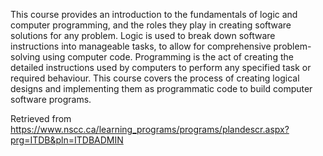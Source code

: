 This course provides an introduction to the fundamentals of logic and computer programming, and the roles they play in creating software solutions for any problem. Logic is used to break down software instructions into manageable tasks, to allow for comprehensive problem-solving using computer code. Programming is the act of creating the detailed instructions used by computers to perform any specified task or required behaviour. This course covers the process of creating logical designs and implementing them as programmatic code to build computer software programs.


Retrieved from https://www.nscc.ca/learning_programs/programs/plandescr.aspx?prg=ITDB&pln=ITDBADMIN
